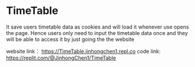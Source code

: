 # TimeTable
It save users timetable data as cookies and will load it whenever use opens the page. Hence users only need to input the timetable data once and they will be able to access it by just going the the website

website link： https://TimeTable.jinhongchen1.repl.co
code link:  https://replit.com/@JinhongChen1/TimeTable

